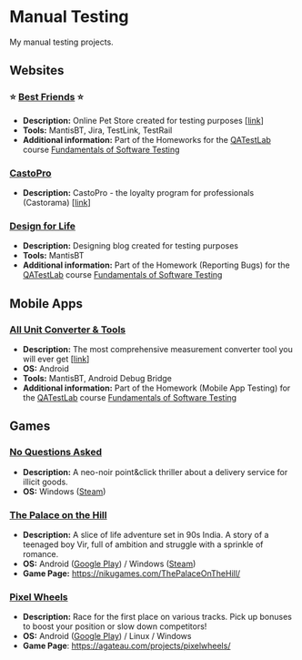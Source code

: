 # Manual Testing

My manual testing projects.

## Websites

### :star: **[Best Friends](/Best_Friends/)** :star:

- **Description:** Online Pet Store created for testing purposes [[link](http://opencart.qatestlab.net/)]
- **Tools:** MantisBT, Jira, TestLink, TestRail
- **Additional information:** Part of the Homeworks for the [QATestLab](https://en.training.qatestlab.com/) course [Fundamentals of Software Testing](https://en.training.qatestlab.com/course/software-testing-fundamentals/)

### [CastoPro](/CastoPro/)

- **Description:** CastoPro - the loyalty program for professionals (Castorama) [[link](https://castopro.castorama.pl/pl/home)]

### [Design for Life](/Design_for_Life/)

- **Description:** Designing blog created for testing purposes
- **Tools:** MantisBT
- **Additional information:** Part of the Homework (Reporting Bugs) for the [QATestLab](https://en.training.qatestlab.com/) course [Fundamentals of Software Testing](https://en.training.qatestlab.com/course/software-testing-fundamentals/)

## Mobile Apps

### [All Unit Converter & Tools](/Unit_Converter/)

- **Description:** The most comprehensive measurement converter tool you will ever get [[link](https://play.google.com/store/apps/details?id=com.digitalindeed.converter)]
- **OS:** Android
- **Tools:** MantisBT, Android Debug Bridge
- **Additional information:** Part of the Homework (Mobile App Testing) for the [QATestLab](https://en.training.qatestlab.com/) course [Fundamentals of Software Testing](https://en.training.qatestlab.com/course/software-testing-fundamentals/)

## Games

### [No Questions Asked](/No_Questions_Asked/)

- **Description:** A neo-noir point&click thriller about a delivery service for illicit goods.
- **OS:** Windows ([Steam](https://store.steampowered.com/app/2259180/))

### [The Palace on the Hill](/Palace_on_Hill/)

- **Description:** A slice of life adventure set in 90s India. A story of a teenaged boy Vir, full of ambition and struggle with a sprinkle of romance.
- **OS:** Android ([Google Play](https://play.google.com/store/apps/details?id=com.NikuGames.Palace_on_the_hill_demo)) / Windows ([Steam](https://store.steampowered.com/app/1582600/))
- **Game Page:** https://nikugames.com/ThePalaceOnTheHill/

### [Pixel Wheels](/Pixel_Wheels/)

- **Description:** Race for the first place on various tracks. Pick up bonuses to boost your position or slow down competitors!
- **OS:** Android ([Google Play](https://play.google.com/store/apps/details?id=com.agateau.tinywheels.android)) / Linux / Windows
- **Game Page**: https://agateau.com/projects/pixelwheels/
